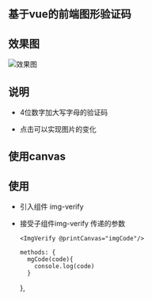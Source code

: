 ## 基于vue的前端图形验证码

## 效果图

![效果图](.src/img/img.png)

## 说明

* 4位数字加大写字母的验证码

* 点击可以实现图片的变化

## 使用canvas

## 使用

* 引入组件 img-verify

* 接受子组件img-verify 传递的参数


	  <ImgVerify @printCanvas="imgCode"/>

	  methods: {
        mgCode(code){
          console.log(code)
        }
    },
